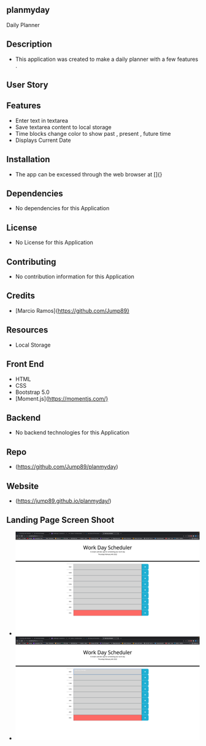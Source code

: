 ## planmyday

Daily Planner 

## Description 

* This application was created to make a daily planner with a few features  . 

## User Story 

## Features

* Enter text in textarea
* Save textarea content to local storage
* Time blocks change color to show past , present , future time
* Displays Current Date 

## Installation

* The app can be excessed through the web browser at []{}

## Dependencies

* No dependencies for this Application 

## License

* No License for this Application 

## Contributing 

* No contribution information for this Application 

## Credits 

* [Marcio Ramos]{https://github.com/Jump89}

## Resources 

 * Local Storage

## Front End

* HTML
* CSS
* Bootstrap 5.0
* [Moment.js]{https://momentjs.com/}

## Backend

* No backend technologies for this Application 

## Repo

* (https://github.com/Jump89/planmyday)

## Website

* (https://jump89.github.io/planmyday/)

## Landing Page Screen Shoot

* ![](assets/image/Landingpage.png)
* ![](assets/image/Textarea.png)